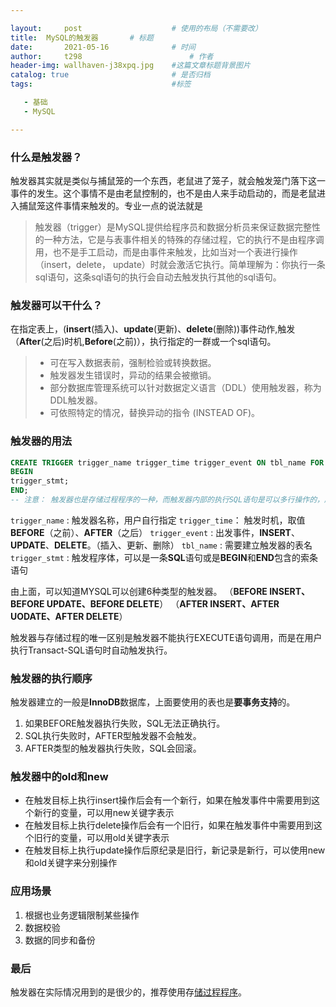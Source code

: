 ```yaml
---

layout:     post   				    # 使用的布局（不需要改）
title: 	MySQL的触发器		# 标题 
date:       2021-05-16				# 时间
author:     t298						# 作者
header-img: wallhaven-j38xpq.jpg 	#这篇文章标题背景图片
catalog: true 						# 是否归档
tags:								#标签

   - 基础
   - MySQL

---
```


### 什么是触发器？

触发器其实就是类似与捕鼠笼的一个东西，老鼠进了笼子，就会触发笼门落下这一事件的发生。这个事情不是由老鼠控制的，也不是由人来手动启动的，而是老鼠进入捕鼠笼这件事情来触发的。专业一点的说法就是

> 触发器（trigger）是MySQL提供给程序员和数据分析员来保证数据完整性的一种方法，它是与表事件相关的特殊的存储过程，它的执行不是由程序调用，也不是手工启动，而是由事件来触发，比如当对一个表进行操作（insert，delete， update）时就会激活它执行。简单理解为：你执行一条sql语句，这条sql语句的执行会自动去触发执行其他的sql语句。



### 触发器可以干什么？

在指定表上，(**insert**(插入)、**update**(更新)、**delete**(删除))事件动作,触发（**After**(之后)时机,**Before**(之前)），执行指定的一群或一个sql语句。

> - 可在写入数据表前，强制检验或转换数据。
> - 触发器发生错误时，异动的结果会被撤销。
> - 部分数据库管理系统可以针对数据定义语言（DDL）使用触发器，称为DDL触发器。
> - 可依照特定的情况，替换异动的指令 (INSTEAD OF)。



### 触发器的用法

```sql
CREATE TRIGGER trigger_name trigger_time trigger_event ON tbl_name FOR EACH ROW
BEGIN
trigger_stmt;
END;
-- 注意： 触发器也是存储过程程序的一种，而触发器内部的执行SQL语句是可以多行操作的，所以在MySQL的存储过程程序中，要定义结束符。
```

`trigger_name` : 触发器名称，用户自行指定
 `trigger_time`： 触发时机，取值**BEFORE**（之前）、**AFTER**（之后）
 `trigger_event` : 出发事件，**INSERT**、**UPDATE**、**DELETE**。（插入、更新、删除）
 `tbl_name` : 需要建立触发器的表名
 `trigger_stmt` : 触发程序体，可以是一条**SQL**语句或是**BEGIN**和**END**包含的索条语句

由上面，可以知道MYSQL可以创建6种类型的触发器。
 （**BEFORE INSERT、BEFORE UPDATE、BEFORE DELETE**）
 （**AFTER INSERT、AFTER UODATE、AFTER DELETE**）

触发器与存储过程的唯一区别是触发器不能执行EXECUTE语句调用，而是在用户执行Transact-SQL语句时自动触发执行。



### 触发器的执行顺序

触发器建立的一般是**InnoDB**数据库，上面要使用的表也是**要事务支持**的。

1. 如果BEFORE触发器执行失败，SQL无法正确执行。
2. SQL执行失败时，AFTER型触发器不会触发。
3. AFTER类型的触发器执行失败，SQL会回滚。



### 触发器中的old和new

- 在触发目标上执行insert操作后会有一个新行，如果在触发事件中需要用到这个新行的变量，可以用new关键字表示
- 在触发目标上执行delete操作后会有一个旧行，如果在触发事件中需要用到这个旧行的变量，可以用old关键字表示
- 在触发目标上执行update操作后原纪录是旧行，新记录是新行，可以使用new和old关键字来分别操作



### 应用场景

1. 根据也业务逻辑限制某些操作
2. 数据校验
3. 数据的同步和备份



### 最后

触发器在实际情况用到的是很少的，推荐使用存[储过程程序](https://github.com/Ziphtracks/JavaLearningmanual/blob/master/docs/Database/MySQL%E5%AD%98%E5%82%A8%E8%BF%87%E7%A8%8B.md)。



